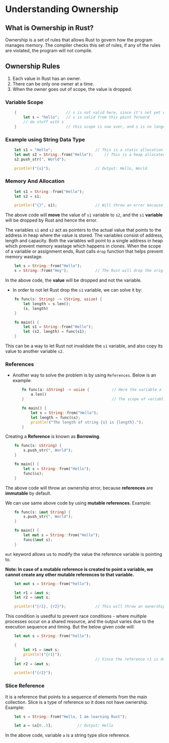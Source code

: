 # Understanding Ownership

## What is Ownership in Rust?
Ownership is a set of rules that allows Rust to govern how the program manages memory. The compiler checks this set of rules, if any of the rules are violated, the program will not compile.

## Ownership Rules
1. Each value in Rust has an owner.
2. There can be only one owner at a time.
3. When the owner goes out of scope, the value is dropped.

### Variable Scope
```rust
    {                      // s is not valid here, since it's not yet declared
        let s = "hello";   // s is valid from this point forward
        // do stuff with s
    }                      // this scope is now over, and s is no longer valid
```

### Example using String Data Type
```rust
    let s1 = "Hello";                   // This is a static allocation
    let mut s2 = String::from("Hello");     // This is a heap allocated String that is owned and can be growed (mutated).
    s2.push_str(", World");

    println!("{s}");                    // Output: Hello, World
```

### Memory And Allocation
```rust
    let s1 = String::from("Hello");
    let s2 = s1;

    println!("{}", s1);                 // Will throw an error because since the value of s1 has been moved to s2, Rust will delete the s1 variable.
```
The above code will **move** the value of `s1` variable to `s2`, and the `s1` **variable** will be dropped by Rust and hence the error.

The variables `s1` and `s2` act as pointers to the actual value that points to the address in heap where the value is stored. The variables consist of address, length and capacity. Both the variables will point to a single address in heap which prevent memory wastage which happens in clones. When the scope of a variable or assignment ends, Rust calls `drop` function that helps prevent memory wastage.

```rust
    let s = String::from("Hello");
    s = String::from("Hey");            // The Rust will drop the original **value** of s i.e. is Hello and the new value will be assigned, preventing memory wastage
```
In the above code, the **value** will be dropped and not the variable.

- In order to not let Rust drop the `s1` variable, we can solve it by:
```rust
    fn func(s: String) -> (String, usize) {
        let length = s.len();
        (s, length)
    }

    fn main() {
        let s1 = String::from("Hello");
        let (s2, length) = func(s1);
    }
```
This can be a way to let Rust not invalidate the `s1` variable, and also copy its value to another variable `s2`.

### References
- Another way to solve the problem is by using `References`. Below is an example:
    ```rust
        fn func(a: &String) -> usize {          // Here the variable a is not a String but a reference to String value.
            a.len()
        }                                       // The scope of variable a ends here, but the value is not dropped since it is a reference to the actual value. And in Rust, references do not own values that they are pointing to. It is just a borrowed view.

        fn main() {
            let s = String::from("Hello");
            let length = func(&s);
            println!("The length of string {s} is {length}.");          // No error will be thrown, since only reference of variable s has been passed and not the variable itself.
        }
    ```

Creating a **Reference** is known as **Borrowing**.

```rust
    fn func(s: &String) {
        s.push_str(", World");
    }

    fn main() {
        let s = String::from("Hello");
        func(&s);
    }
```
The above code will throw an ownership error, because **references** are **immutable** by default.

We can use same above code by using **mutable references**. Example:
```rust
    fn func(s: &mut String) {
        s.push_str(", World");
    }

    fn main() {
        let mut s = String::from("Hello");
        func(&mut s);
    }
```
`mut` keyword allows us to modify the value the reference variable is pointing to.

**Note: In case of a mutable reference is created to point a variable, we cannot create any other mutable references to that variable.**
```rust
    let mut s = String::from("hello");

    let r1 = &mut s;
    let r2 = &mut s;

    println!("{r1}, {r2}");             // This will throw an ownership error.
```
This condition is usedful to prevent race conditions - where multiple processes occur on a shared resource, and the output varies due to the execution sequence and timing. But the below given code will:
```rust
    let mut s = String::from("hello");

    {
        let r1 = &mut s;
        println!("{r1}");
    }                                   // Since the reference r1 is dropped after this scope ends, therefore no error will be thrown in the case where we create another mutable reference r2.
    let r2 = &mut s;

    println!("{r2}");
```

### Slice Reference
It is a reference that points to a sequence of elements from the main collection. Slice is a type of reference so it does not have ownership. Example:
```rust
    let s = String::from("Hello, I am learning Rust");

    let a = &s[0..5];           // Output: Hello
```
In the above code, variable `a` is a string type slice reference.